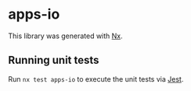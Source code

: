 # apps-io

This library was generated with [Nx](https://nx.dev).

## Running unit tests

Run `nx test apps-io` to execute the unit tests via [Jest](https://jestjs.io).

